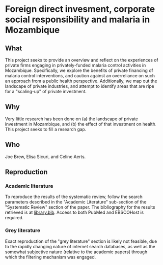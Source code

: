 # Foreign direct invesment, corporate social responsibility and malaria in Mozambique

## What

This project seeks to provide an overview and reflect on the experiences of private firms engaging in privately-funded malaria control activities in Mozambique. Specifically, we explore the benefits of private financing of malaria control interventions, and caution against an overreliance on such an approach from a public health perspective. Additionally, we map out the landscape of private industries, and attempt to identify areas that are ripe for a "scaling-up" of private investment.

## Why

Very little research has been done on (a) the landscape of private investment in Mozambique, and (b) the effect of that investment on health. This project seeks to fill a research gap.

## Who

Joe Brew, Elisa Sicuri, and Celine Aerts.

## Reproduction

### Academic literature

To reproduce the results of the systematic review, follow the search parameters described in the "Academic Literature" sub-section of the "Systematic Review" section of the paper. The bibliography for the results retrieved is at [library.bib](library.bib). Access to both PubMed and EBSCOHost is required.

### Grey literature

Exact reproduction of the "grey literature" section is likely not feasible, due to the rapidly changing nature of internet search databases, as well as the somewhat subjective nature (relative to the academic papers) through which the filtering mechanism was engaged.



